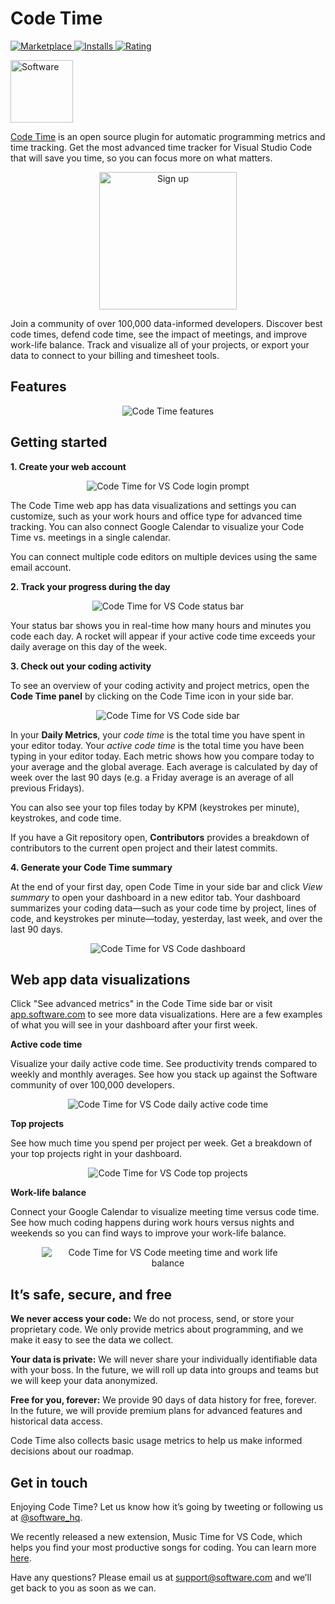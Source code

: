 # Code Time

<p>
  <a href="https://marketplace.visualstudio.com/items?itemName=softwaredotcom.swdc-vscode">
    <img alt="Marketplace" src="https://vsmarketplacebadge.apphb.com/version-short/softwaredotcom.swdc-vscode.svg?style=flat-square&color=00b4ee&label=marketplace">
  </a>
  <a href="https://marketplace.visualstudio.com/items?itemName=softwaredotcom.swdc-vscode">
    <img alt="Installs" src="https://vsmarketplacebadge.apphb.com/installs-short/softwaredotcom.swdc-vscode.svg?style=flat-square&color=00b4ee">
  </a>
  <a href="https://marketplace.visualstudio.com/items?itemName=softwaredotcom.swdc-vscode">
    <img alt="Rating" src="https://vsmarketplacebadge.apphb.com/rating-short/softwaredotcom.swdc-vscode.svg?style=flat-square&color=00b4ee">
  </a>
</p>

<p><a href="https://www.software.com"><img alt="Software" src="https://swdc-vscode.s3-us-west-1.amazonaws.com/software-logo-small.png" width="100px"></a></p>

<p><a href="https://www.software.com/code-time">Code Time</a> is an open source plugin for automatic programming metrics and time tracking. Get the most advanced time tracker for Visual Studio Code that will save you time, so you can focus more on what matters.</p>

<p align="center">
  <a href="https://app.software.com/signup?ref=readme">
    <img width="220px" alt="Sign up" src="https://swdc-vscode.s3-us-west-1.amazonaws.com/signup-button.png">
  </a>
</p>

<p>Join a community of over 100,000 data-informed developers. Discover best code times, defend code time, see the impact of meetings, and improve work-life balance. Track and visualize all of your projects, or export your data to connect to your billing and timesheet tools.</p>

## Features

<p align="center" style="margin: 0 0">
  <img src="https://swdc-vscode.s3-us-west-1.amazonaws.com/code-time-features.png" alt="Code Time features" />
</p>

## Getting started

**1. Create your web account**

<p align="center" style="margin: 0 10%">
  <img src="https://swdc-vscode.s3-us-west-1.amazonaws.com/login-prompt.png" alt="Code Time for VS Code login prompt" />
</p>

The Code Time web app has data visualizations and settings you can customize, such as your work hours and office type for advanced time tracking. You can also connect Google Calendar to visualize your Code Time vs. meetings in a single calendar.

You can connect multiple code editors on multiple devices using the same email account.

**2. Track your progress during the day**

<p align="center" style="margin: 0 10%">
  <img src="https://swdc-vscode.s3-us-west-1.amazonaws.com/status-bar.png" alt="Code Time for VS Code status bar" />
</p>

Your status bar shows you in real-time how many hours and minutes you code each day. A rocket will appear if your active code time exceeds your daily average on this day of the week.

**3. Check out your coding activity**

To see an overview of your coding activity and project metrics, open the **Code Time panel** by clicking on the Code Time icon in your side bar.

<p align="center" style="margin: 0 10%">
  <img src="https://swdc-vscode.s3-us-west-1.amazonaws.com/side-bar.png" alt="Code Time for VS Code side bar" />
</p>

In your **Daily Metrics**, your _code time_ is the total time you have spent in your editor today. Your _active code time_ is the total time you have been typing in your editor today. Each metric shows how you compare today to your average and the global average. Each average is calculated by day of week over the last 90 days (e.g. a Friday average is an average of all previous Fridays).

You can also see your top files today by KPM (keystrokes per minute), keystrokes, and code time.

If you have a Git repository open, **Contributors** provides a breakdown of contributors to the current open project and their latest commits.

**4. Generate your Code Time summary**

At the end of your first day, open Code Time in your side bar and click _View summary_ to open your dashboard in a new editor tab. Your dashboard summarizes your coding data—such as your code time by project, lines of code, and keystrokes per minute—today, yesterday, last week, and over the last 90 days.

<p align="center" style="margin: 0 10%">
  <img src="https://swdc-vscode.s3-us-west-1.amazonaws.com/editor-dashboard.png" alt="Code Time for VS Code dashboard" />
</p>

## Web app data visualizations

Click "See advanced metrics" in the Code Time side bar or visit [app.software.com](https://app.software.com/) to see more data visualizations. Here are a few examples of what you will see in your dashboard after your first week.

**Active code time**

Visualize your daily active code time. See productivity trends compared to weekly and monthly averages. See how you stack up against the Software community of over 100,000 developers.

<p align="center" style="margin: 0 10%">
  <img src="https://swdc-vscode.s3-us-west-1.amazonaws.com/dashboard-daily-active-code-time.png" alt="Code Time for VS Code daily active code time" />
</p>

**Top projects**

See how much time you spend per project per week. Get a breakdown of your top projects right in your dashboard.

<p align="center" style="margin: 0 10%">
  <img src="https://swdc-vscode.s3-us-west-1.amazonaws.com/dashboard-top-projects.png" alt="Code Time for VS Code top projects" />
</p>

**Work-life balance**

Connect your Google Calendar to visualize meeting time versus code time. See how much coding happens during work hours versus nights and weekends so you can find ways to improve your work-life balance.

<p align="center" style="margin: 0 10%">
  <img src="https://swdc-vscode.s3-us-west-1.amazonaws.com/dashboard-work-life-balance.png" alt="Code Time for VS Code meeting time and work life balance" />
</p>

## It’s safe, secure, and free

**We never access your code:** We do not process, send, or store your proprietary code. We only provide metrics about programming, and we make it easy to see the data we collect.

**Your data is private:** We will never share your individually identifiable data with your boss. In the future, we will roll up data into groups and teams but we will keep your data anonymized.

**Free for you, forever:** We provide 90 days of data history for free, forever. In the future, we will provide premium plans for advanced features and historical data access.

Code Time also collects basic usage metrics to help us make informed decisions about our roadmap.

## Get in touch

Enjoying Code Time? Let us know how it’s going by tweeting or following us at [@software_hq](https://twitter.com/software_hq).

We recently released a new extension, Music Time for VS Code, which helps you find your most productive songs for coding. You can learn more [here](https://www.software.com/music-time).

Have any questions? Please email us at [support@software.com](mailto:support@software.com) and we’ll get back to you as soon as we can.
